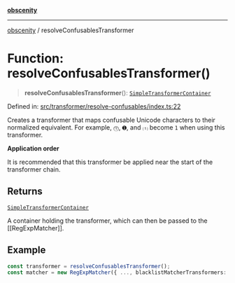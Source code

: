 [**obscenity**](../README.md)

***

[obscenity](../README.md) / resolveConfusablesTransformer

# Function: resolveConfusablesTransformer()

> **resolveConfusablesTransformer**(): [`SimpleTransformerContainer`](../interfaces/SimpleTransformerContainer.md)

Defined in: [src/transformer/resolve-confusables/index.ts:22](https://github.com/jo3-l/obscenity/blob/df55df57c9cde0cfef01d92ac049af8e5d6ff36a/src/transformer/resolve-confusables/index.ts#L22)

Creates a transformer that maps confusable Unicode characters to their
normalized equivalent. For example, `⓵`, `➊`, and `⑴` become `1` when using
this transformer.

**Application order**

It is recommended that this transformer be applied near the start of the
transformer chain.

## Returns

[`SimpleTransformerContainer`](../interfaces/SimpleTransformerContainer.md)

A container holding the transformer, which can then be passed to the
[[RegExpMatcher]].

## Example

```typescript
const transformer = resolveConfusablesTransformer();
const matcher = new RegExpMatcher({ ..., blacklistMatcherTransformers: [transformer] });
```

